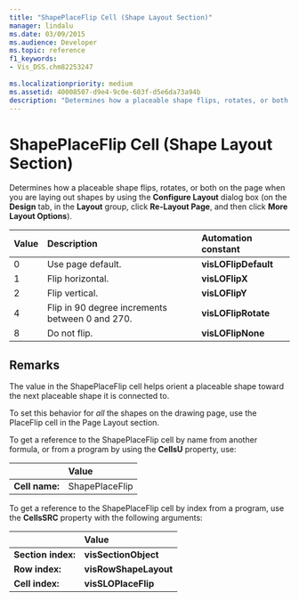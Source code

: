 ```yaml
---
title: "ShapePlaceFlip Cell (Shape Layout Section)" 
manager: lindalu
ms.date: 03/09/2015
ms.audience: Developer
ms.topic: reference
f1_keywords:
- Vis_DSS.chm82253247
 
ms.localizationpriority: medium
ms.assetid: 40008507-d9e4-9c0e-603f-d5e6da73a94b
description: "Determines how a placeable shape flips, rotates, or both on the page when you are laying out shapes by using the Configure Layout dialog box (on the Design tab, in the Layout group, click Re-Layout Page, and then click More Layout Options)."
---
```


# ShapePlaceFlip Cell (Shape Layout Section)

Determines how a placeable shape flips, rotates, or both on the page when you are laying out shapes by using the **Configure Layout** dialog box (on the **Design** tab, in the **Layout** group, click **Re-Layout Page**, and then click **More Layout Options**).
  
|**Value**|**Description**|**Automation constant**|
|:-----|:-----|:-----|
|0  <br/> |Use page default. |**visLOFlipDefault** <br/> |
|1  <br/> |Flip horizontal. |**visLOFlipX** <br/> |
|2  <br/> |Flip vertical. |**visLOFlipY** <br/> |
|4  <br/> |Flip in 90 degree increments between 0 and 270. |**visLOFlipRotate** <br/> |
|8  <br/> |Do not flip. |**visLOFlipNone** <br/> |

## Remarks

The value in the ShapePlaceFlip cell helps orient a placeable shape toward the next placeable shape it is connected to.
  
To set this behavior for *all* the shapes on the drawing page, use the PlaceFlip cell in the Page Layout section.
  
To get a reference to the ShapePlaceFlip cell by name from another formula, or from a program by using the **CellsU** property, use:
  
||Value |
|:-----|:-----|
|**Cell name:**  <br/> |ShapePlaceFlip  <br/> |

To get a reference to the ShapePlaceFlip cell by index from a program, use the **CellsSRC** property with the following arguments:
  
||Value |
|:-----|:-----|
|**Section index:**  <br/> |**visSectionObject** <br/> |
|**Row index:**  <br/> |**visRowShapeLayout** <br/> |
|**Cell index:**  <br/> |**visSLOPlaceFlip** <br/> |
